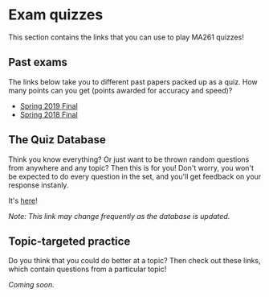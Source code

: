 # Exam quizzes

This section contains the links that you can use to play MA261 quizzes!

## Past exams

The links below take you to different past papers packed up as a quiz. How many points can you get (points awarded for accuracy and speed)?

* [Spring 2019 Final](https://quizizz.com/join?gc=657766)
* [Spring 2018 Final](https://quizizz.com/join?gc=098004)

## The Quiz Database

Think you know everything? Or just want to be thrown random questions from anywhere and any topic? Then this is for you! Don't worry, you won't be expected to do every question in the set, and you'll get feedback on your response instanly.

It's [here](https://quizizz.com/join?gc=374157)!

*Note: This link may change frequently as the database is updated.*

## Topic-targeted practice

Do you think that you could do better at a topic? Then check out these links, which contain questions from a particular topic!

*Coming soon.*